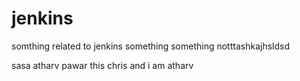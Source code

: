 # jenkins
somthing related to jenkins
something something notttashkajhsldsd

sasa
atharv pawar
this chris and i am atharv
